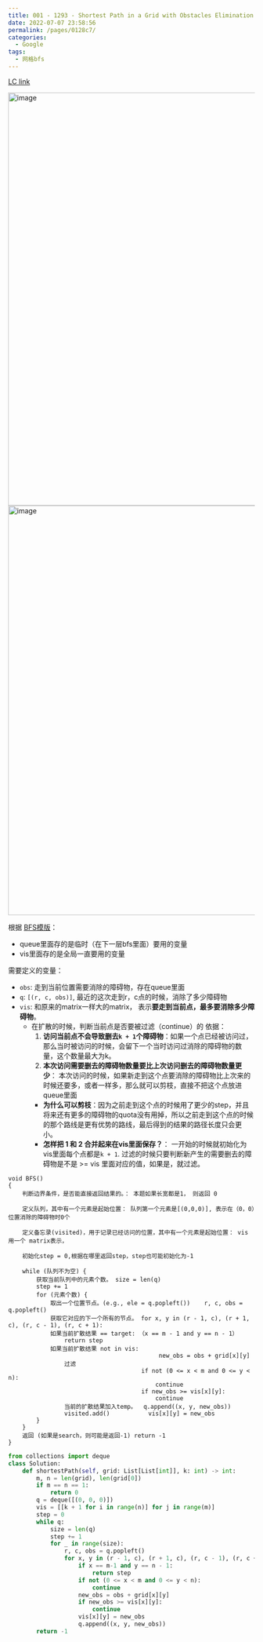 ```yaml
---
title: 001 - 1293 - Shortest Path in a Grid with Obstacles Elimination - Hard
date: 2022-07-07 23:58:56
permalink: /pages/0128c7/
categories:
  - Google
tags:
  - 网格bfs
---
```


[LC link](https://leetcode.cn/problems/shortest-path-in-a-grid-with-obstacles-elimination/)

<img width="842" alt="image" src="https://user-images.githubusercontent.com/41789327/178077011-96bd1cbe-f0de-4d90-88f4-464bfba9fadb.png">
<img width="835" alt="image" src="https://user-images.githubusercontent.com/41789327/178077064-de49b8bf-cd60-4950-b1f5-b2303a7cfe43.png">


根据 [BFS模版](https://emmableu.github.io/blog/pages/8b354b/#_1-%E5%B1%82%E5%BA%8F%E9%81%8D%E5%8E%86)：
- queue里面存的是临时（在下一层bfs里面）要用的变量
- vis里面存的是全局一直要用的变量

需要定义的变量：
- `obs`: 走到当前位置需要消除的障碍物，存在queue里面
- `q`: `[(r, c, obs)]`, 最近的这次走到r，c点的时候，消除了多少障碍物
- `vis`: 和原来的matrix一样大的matrix， 表示**要走到当前点，最多要消除多少障碍物**。
  - 在扩散的时候，判断当前点是否要被过滤（continue）的 依据：
    1. **访问当前点不会导致删去`k + 1`个障碍物**：如果一个点已经被访问过，那么当时被访问的时候，会留下一个当时访问过消除的障碍物的数量，这个数量最大为k。
    2. **本次访问需要删去的障碍物数量要比上次访问删去的障碍物数量更少**： 本次访问的时候，如果新走到这个点要消除的障碍物比上次来的时候还要多，或者一样多，那么就可以剪枝，直接不把这个点放进queue里面
      - **为什么可以剪枝**：因为之前走到这个点的时候用了更少的step，并且将来还有更多的障碍物的quota没有用掉，所以之前走到这个点的时候的那个路线是更有优势的路线，最后得到的结果的路径长度只会更小。 
    - **怎样把 1 和 2 合并起来在vis里面保存？**： 一开始的时候就初始化为vis里面每个点都是`k + 1`. 过滤的时候只要判断新产生的需要删去的障碍物是不是 >= vis 里面对应的值，如果是，就过滤。

```
void BFS()
{
    判断边界条件，是否能直接返回结果的。： 本题如果长宽都是1， 则返回 0

    定义队列，其中有一个元素是起始位置： 队列第一个元素是[(0,0,0)], 表示在（0，0）位置消除的障碍物时0个

    定义备忘录(visited)，用于记录已经访问的位置，其中有一个元素是起始位置： vis 用一个 matrix表示，

    初始化step = 0,根据在哪里返回step，step也可能初始化为-1

    while (队列不为空) {
        获取当前队列中的元素个数。 size = len(q)
        step += 1
        for (元素个数) {
            取出一个位置节点。(e.g., ele = q.popleft())    r, c, obs = q.popleft()
            获取它对应的下一个所有的节点。 for x, y in (r - 1, c), (r + 1, c), (r, c - 1), (r, c + 1):
            如果当前扩散结果 == target: （x == m - 1 and y == n - 1）
                return step
            如果当前扩散结果 not in vis:
                                           new_obs = obs + grid[x][y]
                过滤
                                      if not (0 <= x < m and 0 <= y < n):
                                          continue
                                      if new_obs >= vis[x][y]:
                                          continue 
                当前的扩散结果加入temp。  q.append((x, y, new_obs))
                visited.add()           vis[x][y] = new_obs 
        }
    }
    返回 (如果是search，则可能是返回-1) return -1
}
```


```python
from collections import deque
class Solution:
    def shortestPath(self, grid: List[List[int]], k: int) -> int:
        m, n = len(grid), len(grid[0])
        if m == n == 1:
            return 0
        q = deque([(0, 0, 0)])
        vis = [[k + 1 for i in range(n)] for j in range(m)]
        step = 0
        while q:
            size = len(q)
            step += 1
            for _ in range(size):
                r, c, obs = q.popleft()
                for x, y in (r - 1, c), (r + 1, c), (r, c - 1), (r, c + 1):
                    if x == m-1 and y == n - 1:
                        return step
                    if not (0 <= x < m and 0 <= y < n):
                        continue
                    new_obs = obs + grid[x][y]
                    if new_obs >= vis[x][y]:
                        continue 
                    vis[x][y] = new_obs 
                    q.append((x, y, new_obs))
        return -1
```
